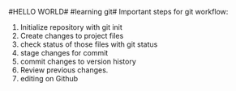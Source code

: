 #HELLO WORLD#
#learning git#
Important steps for git workflow:

1. Initialize repository with git init
2. Create changes to project files
3. check status of those files with git status
4. stage changes for commit
5. commit changes to version history
6. Review previous changes.
7. editing on Github
